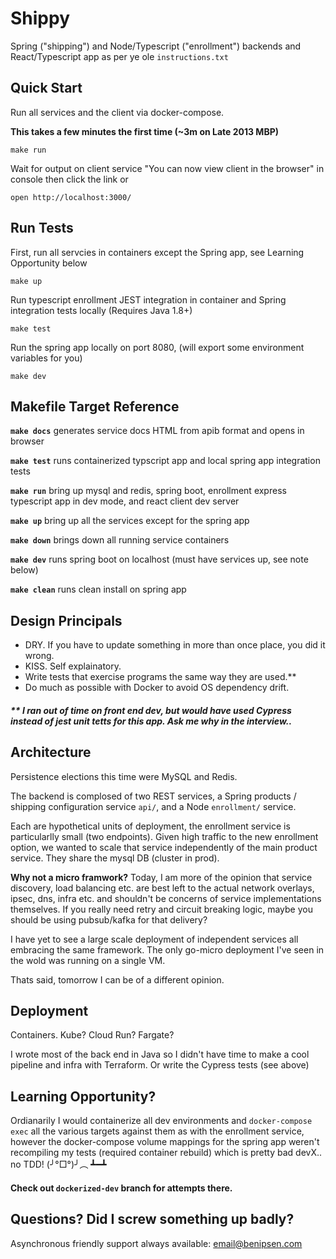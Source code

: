 # Shippy

Spring ("shipping") and Node/Typescript ("enrollment") backends and React/Typescript app as per ye ole `instructions.txt`

## Quick Start

Run all services and the client via docker-compose.

**This takes a few minutes the first time (~3m on Late 2013 MBP)**
```
make run
```
Wait for output on client service "You can now view client in the browser" in console then click the link or
```
open http://localhost:3000/
```

## Run Tests

First, run all servcies in containers except the Spring app, see Learning Opportunity below
```
make up
```

Run typescript enrollment JEST integration in container and Spring integration tests locally (Requires Java 1.8+)
```
make test
```

Run the spring app locally on port 8080, (will export some environment variables for you)
```
make dev
```

## Makefile Target Reference

**`make docs`** generates service docs HTML from apib format and opens in browser

**`make test`** runs containerized typscript app and local spring app integration tests

**`make run`** bring up mysql and redis, spring boot, enrollment express typescript app in dev mode, and react client dev server

**`make up`** bring up all the services except for the spring app

**`make down`** brings down all running service containers

**`make dev`** runs spring boot on localhost (must have services up, see note below)

**`make clean`** runs clean install on spring app


## Design Principals

* DRY. If you have to update something in more than once place, you did it wrong.
* KISS. Self explainatory.
* Write tests that exercise programs the same way they are used.**
* Do much as possible with Docker to avoid OS dependency drift.

##### ** *I ran out of time on front end dev, but would have used Cypress instead of jest unit tetts for this app. Ask me why in the interview.*.

## Architecture

Persistence elections this time were MySQL and Redis.

The backend is complosed of two REST services, a Spring products / shipping configuration service `api/`, and a Node `enrollment/` service.

Each are hypothetical units of deployment, the enrollment service is particularlly small (two endpoints). Given high traffic to the new enrollment option, we wanted to scale that service independently of the main product service. They share the mysql DB (cluster in prod).

**Why not a micro framwork?** Today, I am more of the opinion that service discovery, load balancing etc. are best left to the actual network overlays, ipsec, dns, infra etc. and shouldn't be concerns of service implementations themselves. If you really need retry and circuit breaking logic, maybe you should be using pubsub/kafka for that delivery?

I have yet to see a large scale deployment of independent services all embracing the same framework. The only go-micro deployment I've seen in the wold was running on a single VM.

Thats said, tomorrow I can be of a different opinion.


## Deployment

Containers. Kube? Cloud Run? Fargate?

I wrote most of the back end in Java so I didn't have time to make a cool pipeline and infra with Terraform. Or write the Cypress tests (see above)

## Learning Opportunity?

Ordianarily I would containerize all dev environments and `docker-compose exec` all the various targets against them as with the enrollment service, however the docker-compose volume mappings for the spring app weren't recompiling my tests (required container rebuild) which is pretty bad devX.. no TDD! (╯°□°)╯︵ ┻━┻

#### Check out `dockerized-dev` branch for attempts there.


## Questions? Did I screw something up badly?

Asynchronous friendly support always available: email@benipsen.com




